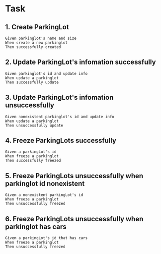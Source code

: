 # Task
## 1. Create ParkingLot
```
Given parkinglot's name and size
When create a new parkinglot
Then successfully created
```

## 2. Update ParkingLot's infomation successfully
```
Given parkinglot's id and update info
When update a parkinglot
Then successfully update
```

## 3. Update ParkingLot's infomation unsuccessfully
```
Given nonexistent parkinglot's id and update info
When update a parkinglot
Then unsuccessfully update
```
## 4. Freeze ParkingLots successfully
```
Given a parkingLot's id
When freeze a parkinglot
Then successfully freezed
```

## 5. Freeze ParkingLots unsuccessfully when parkinglot id nonexistent
```
Given a nonexistent parkingLot's id
When freeze a parkinglot
Then unsuccessfully freezed
```

## 6. Freeze ParkingLots unsuccessfully when parkinglot has cars
```
Given a parkingLot's id that has cars
When freeze a parkinglot
Then unsuccessfully freezed
```